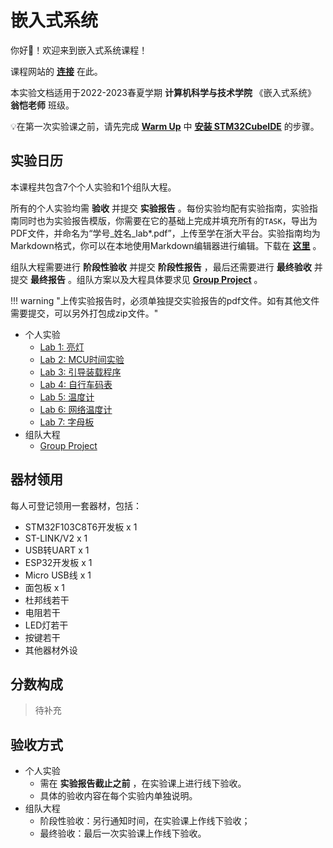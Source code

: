 # 嵌入式系统

你好👋！欢迎来到嵌入式系统课程！

课程网站的 **<u>[连接](https://zjuerdfl.github.io/2023_EBD/)</u>** 在此。

本实验文档适用于2022-2023春夏学期 **计算机科学与技术学院** 《嵌入式系统》 **翁恺老师** 班级。

💡在第一次实验课之前，请先完成 **<u>[Warm Up](https://zjuerdfl.github.io/2023_EBD/warm_up/)</u>** 中 **<u>[安装 STM32CubeIDE](https://zjuerdfl.github.io/2023_EBD/warm_up/#1-stm32cubeide-安装)</u>** 的步骤。

## 实验日历

本课程共包含7个个人实验和1个组队大程。

所有的个人实验均需 **验收** 并提交 **实验报告** 。每份实验均配有实验指南，实验指南同时也为实验报告模版，你需要在它的基础上完成并填充所有的`TASK`，导出为PDF文件，并命名为“学号_姓名_lab*.pdf”，上传至学在浙大平台。实验指南均为Markdown格式，你可以在本地使用Markdown编辑器进行编辑。下载在 **<u>[这里](https://zjuerdfl.github.io/2023_EBD/download/)</u>** 。

组队大程需要进行 **阶段性验收** 并提交 **阶段性报告** ，最后还需要进行 **最终验收** 并提交 **最终报告** 。组队方案以及大程具体要求见 **<u>[Group Project](https://zjuerdfl.github.io/2023_EBD/project/)</u>** 。

!!! warning "上传实验报告时，必须单独提交实验报告的pdf文件。如有其他文件需要提交，可以另外打包成zip文件。"

- 个人实验
  - [Lab 1: 亮灯](https://zjuerdfl.github.io/2023_EBD/lab1/lab1/)
  - [Lab 2: MCU时间实验](https://zjuerdfl.github.io/2023_EBD/lab2/lab2/)
  - [Lab 3: 引导装载程序](https://zjuerdfl.github.io/2023_EBD/lab3/lab3/)
  - [Lab 4: 自行车码表](https://zjuerdfl.github.io/2023_EBD/lab4/lab4/)
  - [Lab 5: 温度计](https://zjuerdfl.github.io/2023_EBD/lab5/lab5/)
  - [Lab 6: 网络温度计](https://zjuerdfl.github.io/2023_EBD/lab6/lab6/)
  - [Lab 7: 字母板](https://zjuerdfl.github.io/2023_EBD/lab7/lab7/)
- 组队大程
  - [Group Project](https://zjuerdfl.github.io/2023_EBD/project/)

## 器材领用

每人可登记领用一套器材，包括：

- STM32F103C8T6开发板 x 1
- ST-LINK/V2 x 1
- USB转UART x 1
- ESP32开发板 x 1
- Micro USB线 x 1
- 面包板 x 1
- 杜邦线若干
- 电阻若干
- LED灯若干
- 按键若干
- 其他器材外设

## 分数构成

> 待补充

## 验收方式

- 个人实验
  - 需在 **实验报告截止之前** ，在实验课上进行线下验收。
  - 具体的验收内容在每个实验内单独说明。
- 组队大程
  - 阶段性验收：另行通知时间，在实验课上作线下验收；
  - 最终验收：最后一次实验课上作线下验收。
